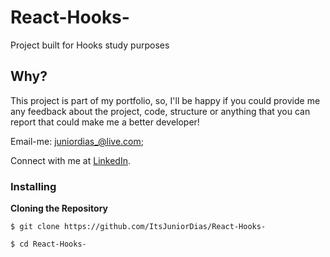 # React-Hooks-
Project built for Hooks study purposes

## Why?
This project is part of my portfolio, so, I'll be happy if you could provide me any feedback about the project, code, structure or anything that you can report that could make me a better developer!

Email-me: juniordias_@live.com;

Connect with me at [LinkedIn](https://www.linkedin.com/in/alexandre-junior-236894190/).

### Installing

**Cloning the Repository**

```
$ git clone https://github.com/ItsJuniorDias/React-Hooks-

$ cd React-Hooks-
```

